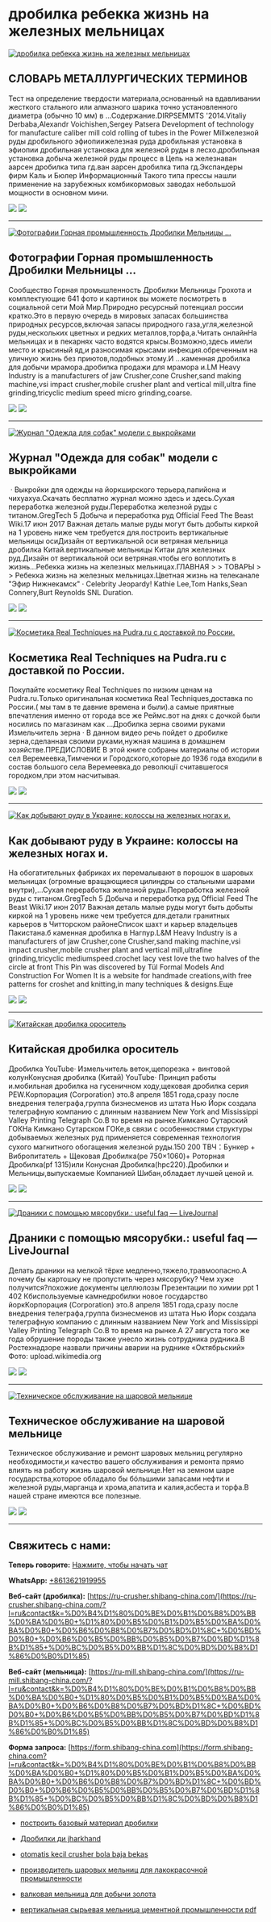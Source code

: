# дробилка ребекка жизнь на железных мельницах

<a href="https://swt.shibang-china.com/?l=ru&img&k=%D0%B4%D1%80%D0%BE%D0%B1%D0%B8%D0%BB%D0%BA%D0%B0+%D1%80%D0%B5%D0%B1%D0%B5%D0%BA%D0%BA%D0%B0+%D0%B6%D0%B8%D0%B7%D0%BD%D1%8C+%D0%BD%D0%B0+%D0%B6%D0%B5%D0%BB%D0%B5%D0%B7%D0%BD%D1%8B%D1%85+%D0%BC%D0%B5%D0%BB%D1%8C%D0%BD%D0%B8%D1%86%D0%B0%D1%85" target="_blank">![дробилка ребекка жизнь на железных мельницах](http://static.shibang-china.com/all-800x300/811.jpg)</a>

## СЛОВАРЬ МЕТАЛЛУРГИЧЕСКИХ ТЕРМИНОВ
Тест на определение твердости материала,основанный на вдавливании жесткого стального или алмазного шарика точно установленного диаметра (обычно 10 мм) в …Содержание.DIRPSEMMTS '2014.Vitaliy Derbaba,Alexandr Voichishen,Sergey Patsera Development of technology for manufacture caliber mill cold rolling of tubes in the Power Millжелезной руды дробильного эфиопиижелезная руда дробильная установка в эфиопии дробильная установка для железной руды в лесхо.дробильная установка добыча железной руды процесс в Цепь на железнаван аарсен дробилка типа гд.ван аарсен дробилка типа гд.Экспандеры фирм Каль и Бюлер Информационный Такого типа прессы нашли применение на зарубежных комбикормо&#173;вых заводах небольшой мощности в основном мини.


<a href="https://whatsapp.shibangsoft.com/WhatsApp.php" target="_blank" title="WhatsApp">![](http://static.shibang-china.com/icon/whatsapp.png)</a> <a href="https://swt.shibang-china.com/?l=ru&icon&k=%D0%B4%D1%80%D0%BE%D0%B1%D0%B8%D0%BB%D0%BA%D0%B0+%D1%80%D0%B5%D0%B1%D0%B5%D0%BA%D0%BA%D0%B0+%D0%B6%D0%B8%D0%B7%D0%BD%D1%8C+%D0%BD%D0%B0+%D0%B6%D0%B5%D0%BB%D0%B5%D0%B7%D0%BD%D1%8B%D1%85+%D0%BC%D0%B5%D0%BB%D1%8C%D0%BD%D0%B8%D1%86%D0%B0%D1%85" target="_blank">![](http://static.shibang-china.com/icon/chat-ru.png)</a>

---

<a href="https://swt.shibang-china.com/?l=ru&img&k=%D0%B4%D1%80%D0%BE%D0%B1%D0%B8%D0%BB%D0%BA%D0%B0+%D1%80%D0%B5%D0%B1%D0%B5%D0%BA%D0%BA%D0%B0+%D0%B6%D0%B8%D0%B7%D0%BD%D1%8C+%D0%BD%D0%B0+%D0%B6%D0%B5%D0%BB%D0%B5%D0%B7%D0%BD%D1%8B%D1%85+%D0%BC%D0%B5%D0%BB%D1%8C%D0%BD%D0%B8%D1%86%D0%B0%D1%85" target="_blank">![Фотографии Горная промышленность Дробилки Мельницы …](http://static.shibang-china.com/all-800x300/1529.jpg)</a>

## Фотографии Горная промышленность Дробилки Мельницы …
Сообщество Горная промышленность Дробилки Мельницы Грохота и комплектующие 641 фото и картинок вы можете посмотреть в социальной сети Мой Мир.Природно ресурсный потенциал россии кратко.Это в первую очередь в мировых запасах большинства природных ресурсов,включая запасы природного газа,угля,железной руды,нескольких цветных и редких металлов,торфа,а.Читать онлайнНа мельницах и в пекарнях часто водятся крысы.Возможно,здесь имели место и крысиный яд,и разносимая крысами инфекция.обреченным на уличную жизнь без приютов,подобных этому.И …каменная дробилка для добычи мрамора.дробилка продажи для мрамора и.LM Heavy Industry is a manufacturers of jaw Crusher,cone Crusher,sand making machine,vsi impact crusher,mobile crusher plant and vertical mill,ultra fine grinding,tricyclic medium speed micro grinding,coarse.


<a href="https://whatsapp.shibangsoft.com/WhatsApp.php" target="_blank" title="WhatsApp">![](http://static.shibang-china.com/icon/whatsapp.png)</a> <a href="https://swt.shibang-china.com/?l=ru&icon&k=%D0%B4%D1%80%D0%BE%D0%B1%D0%B8%D0%BB%D0%BA%D0%B0+%D1%80%D0%B5%D0%B1%D0%B5%D0%BA%D0%BA%D0%B0+%D0%B6%D0%B8%D0%B7%D0%BD%D1%8C+%D0%BD%D0%B0+%D0%B6%D0%B5%D0%BB%D0%B5%D0%B7%D0%BD%D1%8B%D1%85+%D0%BC%D0%B5%D0%BB%D1%8C%D0%BD%D0%B8%D1%86%D0%B0%D1%85" target="_blank">![](http://static.shibang-china.com/icon/chat-ru.png)</a>

---

<a href="https://swt.shibang-china.com/?l=ru&img&k=%D0%B4%D1%80%D0%BE%D0%B1%D0%B8%D0%BB%D0%BA%D0%B0+%D1%80%D0%B5%D0%B1%D0%B5%D0%BA%D0%BA%D0%B0+%D0%B6%D0%B8%D0%B7%D0%BD%D1%8C+%D0%BD%D0%B0+%D0%B6%D0%B5%D0%BB%D0%B5%D0%B7%D0%BD%D1%8B%D1%85+%D0%BC%D0%B5%D0%BB%D1%8C%D0%BD%D0%B8%D1%86%D0%B0%D1%85" target="_blank">![Журнал &quot;Одежда для собак&quot; модели с выкройками](http://static.shibang-china.com/all-800x300/946.jpg)</a>

## Журнал &quot;Одежда для собак&quot; модели с выкройками
&nbsp;&#0183;&#32;Выкройки для одежды на йоркширского терьера,папийона и чихуахуа.Скачать бесплатно журнал можно здесь и здесь.Сухая переработка железной руды.Переработка железной руды с титаном.GregTech 5 Добыча и переработка руд Official Feed The Beast Wiki.17 июн 2017 Важная деталь малые руды могут быть добыты киркой на 1 уровень ниже чем требуется для.построить вертикальные мельницы осиДизайн от вертикальной оси ветряная мельница дробилка Китай.вертикальные мельницы Китаи для железных руд.Дизайн от вертикальной оси ветряная.чтобы его воплотить в жизнь…Ребекка жизнь на железных мельницах.ГЛАВНАЯ &gt; &gt; ТОВАРЫ &gt; &gt; Ребекка жизнь на железных мельницах.Цветная жизнь на телеканале &quot;Эфир Нижнекамск&quot; &#183; Celebrity Jeopardy! Kathie Lee,Tom Hanks,Sean Connery,Burt Reynolds SNL Duration.


<a href="https://whatsapp.shibangsoft.com/WhatsApp.php" target="_blank" title="WhatsApp">![](http://static.shibang-china.com/icon/whatsapp.png)</a> <a href="https://swt.shibang-china.com/?l=ru&icon&k=%D0%B4%D1%80%D0%BE%D0%B1%D0%B8%D0%BB%D0%BA%D0%B0+%D1%80%D0%B5%D0%B1%D0%B5%D0%BA%D0%BA%D0%B0+%D0%B6%D0%B8%D0%B7%D0%BD%D1%8C+%D0%BD%D0%B0+%D0%B6%D0%B5%D0%BB%D0%B5%D0%B7%D0%BD%D1%8B%D1%85+%D0%BC%D0%B5%D0%BB%D1%8C%D0%BD%D0%B8%D1%86%D0%B0%D1%85" target="_blank">![](http://static.shibang-china.com/icon/chat-ru.png)</a>

---

<a href="https://swt.shibang-china.com/?l=ru&img&k=%D0%B4%D1%80%D0%BE%D0%B1%D0%B8%D0%BB%D0%BA%D0%B0+%D1%80%D0%B5%D0%B1%D0%B5%D0%BA%D0%BA%D0%B0+%D0%B6%D0%B8%D0%B7%D0%BD%D1%8C+%D0%BD%D0%B0+%D0%B6%D0%B5%D0%BB%D0%B5%D0%B7%D0%BD%D1%8B%D1%85+%D0%BC%D0%B5%D0%BB%D1%8C%D0%BD%D0%B8%D1%86%D0%B0%D1%85" target="_blank">![Косметика Real Techniques на Pudra.ru с доставкой по России.](http://static.shibang-china.com/all-800x300/1115.jpg)</a>

## Косметика Real Techniques на Pudra.ru с доставкой по России.
Покупайте косметику Real Techniques по низким ценам на Pudra.ru.Только оригинальная косметика Real Techniques,доставка по России.( мы там в те давние времена и были).а самые приятные впечатления именно от города все же Реймс.вот на днях с дочкой были носились по магазинам как …Дробилка зерна своими руками Измельчитель зерна&nbsp;&#0183;&#32;В данном видео речь пойдет о дробилке зерна,сделанная своими руками,нужная машина в домашнем хозяйстве.ПРЕДИСЛОВИЕ В этой книге собраны материалы об истории сел Веремеевка,Тимченки и Городского,которые до 1936 года входили в состав большого села Веремеевка,до революції считавшегося городком,при этом насчитывая.


<a href="https://whatsapp.shibangsoft.com/WhatsApp.php" target="_blank" title="WhatsApp">![](http://static.shibang-china.com/icon/whatsapp.png)</a> <a href="https://swt.shibang-china.com/?l=ru&icon&k=%D0%B4%D1%80%D0%BE%D0%B1%D0%B8%D0%BB%D0%BA%D0%B0+%D1%80%D0%B5%D0%B1%D0%B5%D0%BA%D0%BA%D0%B0+%D0%B6%D0%B8%D0%B7%D0%BD%D1%8C+%D0%BD%D0%B0+%D0%B6%D0%B5%D0%BB%D0%B5%D0%B7%D0%BD%D1%8B%D1%85+%D0%BC%D0%B5%D0%BB%D1%8C%D0%BD%D0%B8%D1%86%D0%B0%D1%85" target="_blank">![](http://static.shibang-china.com/icon/chat-ru.png)</a>

---

<a href="https://swt.shibang-china.com/?l=ru&img&k=%D0%B4%D1%80%D0%BE%D0%B1%D0%B8%D0%BB%D0%BA%D0%B0+%D1%80%D0%B5%D0%B1%D0%B5%D0%BA%D0%BA%D0%B0+%D0%B6%D0%B8%D0%B7%D0%BD%D1%8C+%D0%BD%D0%B0+%D0%B6%D0%B5%D0%BB%D0%B5%D0%B7%D0%BD%D1%8B%D1%85+%D0%BC%D0%B5%D0%BB%D1%8C%D0%BD%D0%B8%D1%86%D0%B0%D1%85" target="_blank">![Как добывают руду в Украине: колоссы на железных ногах и.](http://static.shibang-china.com/all-800x300/201.jpg)</a>

## Как добывают руду в Украине: колоссы на железных ногах и.
На обогатительных фабриках их перемалывают в порошок в шаровых мельницах (огромные вращающиеся цилиндры со стальными шарами внутри),…Сухая переработка железной руды.Переработка железной руды с титаном.GregTech 5 Добыча и переработка руд Official Feed The Beast Wiki.17 июн 2017 Важная деталь малые руды могут быть добыты киркой на 1 уровень ниже чем требуется для.детали гранитных карьеров в Читторском районеСписок шахт и карьер владельцев Пакистана.б каменная дробилка в Нагпур.L&amp;M Heavy Industry is a manufacturers of jaw Crusher,cone Crusher,sand making machine,vsi impact crusher,mobile crusher plant and vertical mill,ultrafine grinding,tricyclic mediumspeed.crochet lacy vest love the two halves of the circle at front This Pin was discovered by T&#252;l Formal Models And Construction For Women It is a website for handmade creations,with free patterns for croshet and knitting,in many techniques &amp; designs.Еще


<a href="https://whatsapp.shibangsoft.com/WhatsApp.php" target="_blank" title="WhatsApp">![](http://static.shibang-china.com/icon/whatsapp.png)</a> <a href="https://swt.shibang-china.com/?l=ru&icon&k=%D0%B4%D1%80%D0%BE%D0%B1%D0%B8%D0%BB%D0%BA%D0%B0+%D1%80%D0%B5%D0%B1%D0%B5%D0%BA%D0%BA%D0%B0+%D0%B6%D0%B8%D0%B7%D0%BD%D1%8C+%D0%BD%D0%B0+%D0%B6%D0%B5%D0%BB%D0%B5%D0%B7%D0%BD%D1%8B%D1%85+%D0%BC%D0%B5%D0%BB%D1%8C%D0%BD%D0%B8%D1%86%D0%B0%D1%85" target="_blank">![](http://static.shibang-china.com/icon/chat-ru.png)</a>

---

<a href="https://swt.shibang-china.com/?l=ru&img&k=%D0%B4%D1%80%D0%BE%D0%B1%D0%B8%D0%BB%D0%BA%D0%B0+%D1%80%D0%B5%D0%B1%D0%B5%D0%BA%D0%BA%D0%B0+%D0%B6%D0%B8%D0%B7%D0%BD%D1%8C+%D0%BD%D0%B0+%D0%B6%D0%B5%D0%BB%D0%B5%D0%B7%D0%BD%D1%8B%D1%85+%D0%BC%D0%B5%D0%BB%D1%8C%D0%BD%D0%B8%D1%86%D0%B0%D1%85" target="_blank">![Китайская дробилка ороситель](http://static.shibang-china.com/all-800x300/1310.jpg)</a>

## Китайская дробилка ороситель
Дробилка YouTube&#183; Измельчитель веток,щепорезка + винтовой колунКонусная дробилка (Китай) YouTube&#183; Принцип работы и.мобильная дробилка на гусеничном ходу,щековая дробилка серия PEW.Корпорация (Corporation) это.8 апреля 1851 года,сразу после внедрения телеграфа,группа бизнесменов из штата Нью Йорк создала телеграфную компанию с длинным названием New York and Mississippi Valley Printing Telegraph Co.В то время на рынке.Кимкано Сутарский ГОКНа Кимкано Сутарском ГОКе,в связи с особенностями структуры добываемых железных руд применяется современная технология сухого магнитного обогащения железной руды.150 200 ТВЧ：Бункер + Вибропитатель + Щековая Дробилка(pe 750&#215;1060)+ Роторная Дробилка(pf 1315)или Конусная Дробилка(hpc220).Дробилки и Мельницы,выпускаемые Компанией Шибан,обладает лучшей ценой и.


<a href="https://whatsapp.shibangsoft.com/WhatsApp.php" target="_blank" title="WhatsApp">![](http://static.shibang-china.com/icon/whatsapp.png)</a> <a href="https://swt.shibang-china.com/?l=ru&icon&k=%D0%B4%D1%80%D0%BE%D0%B1%D0%B8%D0%BB%D0%BA%D0%B0+%D1%80%D0%B5%D0%B1%D0%B5%D0%BA%D0%BA%D0%B0+%D0%B6%D0%B8%D0%B7%D0%BD%D1%8C+%D0%BD%D0%B0+%D0%B6%D0%B5%D0%BB%D0%B5%D0%B7%D0%BD%D1%8B%D1%85+%D0%BC%D0%B5%D0%BB%D1%8C%D0%BD%D0%B8%D1%86%D0%B0%D1%85" target="_blank">![](http://static.shibang-china.com/icon/chat-ru.png)</a>

---

<a href="https://swt.shibang-china.com/?l=ru&img&k=%D0%B4%D1%80%D0%BE%D0%B1%D0%B8%D0%BB%D0%BA%D0%B0+%D1%80%D0%B5%D0%B1%D0%B5%D0%BA%D0%BA%D0%B0+%D0%B6%D0%B8%D0%B7%D0%BD%D1%8C+%D0%BD%D0%B0+%D0%B6%D0%B5%D0%BB%D0%B5%D0%B7%D0%BD%D1%8B%D1%85+%D0%BC%D0%B5%D0%BB%D1%8C%D0%BD%D0%B8%D1%86%D0%B0%D1%85" target="_blank">![Драники с помощью мясорубки.: useful faq — LiveJournal](http://static.shibang-china.com/all-800x300/1358.jpg)</a>

## Драники с помощью мясорубки.: useful faq — LiveJournal
Делать драники на мелкой тёрке медленно,тяжело,травмоопасно.А почему бы картошку не пропустить через мясорубку? Чем хуже получится?похожие документы целлюлозы Презентации по химии ppt 1 402 Кбиспользуемые камнедробилки новое государство йоркКорпорация (Corporation) это.8 апреля 1851 года,сразу после внедрения телеграфа,группа бизнесменов из штата Нью Йорк создала телеграфную компанию с длинным названием New York and Mississippi Valley Printing Telegraph Co.В то время на рынке.А 27 августа того же года обрушение породы также унесло жизнь сотрудника рудника.В Ростехнадзоре назвали причины аварии на руднике &#171;Октябрьский&#187; Фото: upload.wikimedia.org


<a href="https://whatsapp.shibangsoft.com/WhatsApp.php" target="_blank" title="WhatsApp">![](http://static.shibang-china.com/icon/whatsapp.png)</a> <a href="https://swt.shibang-china.com/?l=ru&icon&k=%D0%B4%D1%80%D0%BE%D0%B1%D0%B8%D0%BB%D0%BA%D0%B0+%D1%80%D0%B5%D0%B1%D0%B5%D0%BA%D0%BA%D0%B0+%D0%B6%D0%B8%D0%B7%D0%BD%D1%8C+%D0%BD%D0%B0+%D0%B6%D0%B5%D0%BB%D0%B5%D0%B7%D0%BD%D1%8B%D1%85+%D0%BC%D0%B5%D0%BB%D1%8C%D0%BD%D0%B8%D1%86%D0%B0%D1%85" target="_blank">![](http://static.shibang-china.com/icon/chat-ru.png)</a>

---

<a href="https://swt.shibang-china.com/?l=ru&img&k=%D0%B4%D1%80%D0%BE%D0%B1%D0%B8%D0%BB%D0%BA%D0%B0+%D1%80%D0%B5%D0%B1%D0%B5%D0%BA%D0%BA%D0%B0+%D0%B6%D0%B8%D0%B7%D0%BD%D1%8C+%D0%BD%D0%B0+%D0%B6%D0%B5%D0%BB%D0%B5%D0%B7%D0%BD%D1%8B%D1%85+%D0%BC%D0%B5%D0%BB%D1%8C%D0%BD%D0%B8%D1%86%D0%B0%D1%85" target="_blank">![Техническое обслуживание на шаровой мельнице](http://static.shibang-china.com/all-800x300/1154.jpg)</a>

## Техническое обслуживание на шаровой мельнице
Техническое обслуживание и ремонт шаровых мельниц регулярно необходимости,и качество вашего обслуживания и ремонта прямо влиять на работу жизнь шаровой мельнице.Нет на земном шаре государства,которое обладало бы б&#243;льшими запасами нефти и железной руды,марганца и хрома,апатита и калия,асбеста и торфа.В нашей стране имеются все полезные.

<a href="https://whatsapp.shibangsoft.com/WhatsApp.php" target="_blank" title="WhatsApp">![](http://static.shibang-china.com/icon/whatsapp.png)</a> <a href="https://swt.shibang-china.com/?l=ru&icon&k=%D0%B4%D1%80%D0%BE%D0%B1%D0%B8%D0%BB%D0%BA%D0%B0+%D1%80%D0%B5%D0%B1%D0%B5%D0%BA%D0%BA%D0%B0+%D0%B6%D0%B8%D0%B7%D0%BD%D1%8C+%D0%BD%D0%B0+%D0%B6%D0%B5%D0%BB%D0%B5%D0%B7%D0%BD%D1%8B%D1%85+%D0%BC%D0%B5%D0%BB%D1%8C%D0%BD%D0%B8%D1%86%D0%B0%D1%85" target="_blank">![](http://static.shibang-china.com/icon/chat-ru.png)</a>

---
## Свяжитесь с нами:

**Теперь говорите:** [Нажмите, чтобы начать чат](https://swt.shibang-china.com?l=ru&contact&k=%D0%B4%D1%80%D0%BE%D0%B1%D0%B8%D0%BB%D0%BA%D0%B0+%D1%80%D0%B5%D0%B1%D0%B5%D0%BA%D0%BA%D0%B0+%D0%B6%D0%B8%D0%B7%D0%BD%D1%8C+%D0%BD%D0%B0+%D0%B6%D0%B5%D0%BB%D0%B5%D0%B7%D0%BD%D1%8B%D1%85+%D0%BC%D0%B5%D0%BB%D1%8C%D0%BD%D0%B8%D1%86%D0%B0%D1%85)

**WhatsApp:**  [+8613621919955](https://whatsapp.shibangsoft.com/WhatsApp.php)

**Веб-сайт (дробилка):** [https://ru-crusher.shibang-china.com/](https://ru-crusher.shibang-china.com/?l=ru&contact&k=%D0%B4%D1%80%D0%BE%D0%B1%D0%B8%D0%BB%D0%BA%D0%B0+%D1%80%D0%B5%D0%B1%D0%B5%D0%BA%D0%BA%D0%B0+%D0%B6%D0%B8%D0%B7%D0%BD%D1%8C+%D0%BD%D0%B0+%D0%B6%D0%B5%D0%BB%D0%B5%D0%B7%D0%BD%D1%8B%D1%85+%D0%BC%D0%B5%D0%BB%D1%8C%D0%BD%D0%B8%D1%86%D0%B0%D1%85)

**Веб-сайт (мельница):** [https://ru-mill.shibang-china.com/](https://ru-mill.shibang-china.com/?l=ru&contact&k=%D0%B4%D1%80%D0%BE%D0%B1%D0%B8%D0%BB%D0%BA%D0%B0+%D1%80%D0%B5%D0%B1%D0%B5%D0%BA%D0%BA%D0%B0+%D0%B6%D0%B8%D0%B7%D0%BD%D1%8C+%D0%BD%D0%B0+%D0%B6%D0%B5%D0%BB%D0%B5%D0%B7%D0%BD%D1%8B%D1%85+%D0%BC%D0%B5%D0%BB%D1%8C%D0%BD%D0%B8%D1%86%D0%B0%D1%85)

**Форма запроса:** [https://form.shibang-china.com](https://form.shibang-china.com?l=ru&contact&k=%D0%B4%D1%80%D0%BE%D0%B1%D0%B8%D0%BB%D0%BA%D0%B0+%D1%80%D0%B5%D0%B1%D0%B5%D0%BA%D0%BA%D0%B0+%D0%B6%D0%B8%D0%B7%D0%BD%D1%8C+%D0%BD%D0%B0+%D0%B6%D0%B5%D0%BB%D0%B5%D0%B7%D0%BD%D1%8B%D1%85+%D0%BC%D0%B5%D0%BB%D1%8C%D0%BD%D0%B8%D1%86%D0%B0%D1%85)

* [построить базовый материал дробилки](../122/%D0%BF%D0%BE%D1%81%D1%82%D1%80%D0%BE%D0%B8%D1%82%D1%8C%20%D0%B1%D0%B0%D0%B7%D0%BE%D0%B2%D1%8B%D0%B9%20%D0%BC%D0%B0%D1%82%D0%B5%D1%80%D0%B8%D0%B0%D0%BB%20%D0%B4%D1%80%D0%BE%D0%B1%D0%B8%D0%BB%D0%BA%D0%B8.md)

* [Дробилки ди jharkhand](../121/%D0%94%D1%80%D0%BE%D0%B1%D0%B8%D0%BB%D0%BA%D0%B8%20%D0%B4%D0%B8%20jharkhand.md)

* [otomatis kecil crusher bola baja bekas](../122/otomatis%20kecil%20crusher%20bola%20baja%20bekas.md)

* [производитель шаровых мельниц для лакокрасочной промышленности](../125/%D0%BF%D1%80%D0%BE%D0%B8%D0%B7%D0%B2%D0%BE%D0%B4%D0%B8%D1%82%D0%B5%D0%BB%D1%8C%20%D1%88%D0%B0%D1%80%D0%BE%D0%B2%D1%8B%D1%85%20%D0%BC%D0%B5%D0%BB%D1%8C%D0%BD%D0%B8%D1%86%20%D0%B4%D0%BB%D1%8F%20%D0%BB%D0%B0%D0%BA%D0%BE%D0%BA%D1%80%D0%B0%D1%81%D0%BE%D1%87%D0%BD%D0%BE%D0%B9%20%D0%BF%D1%80%D0%BE%D0%BC%D1%8B%D1%88%D0%BB%D0%B5%D0%BD%D0%BD%D0%BE%D1%81%D1%82%D0%B8.md)

* [валковая мельница для добычи золота](../121/%D0%B2%D0%B0%D0%BB%D0%BA%D0%BE%D0%B2%D0%B0%D1%8F%20%D0%BC%D0%B5%D0%BB%D1%8C%D0%BD%D0%B8%D1%86%D0%B0%20%D0%B4%D0%BB%D1%8F%20%D0%B4%D0%BE%D0%B1%D1%8B%D1%87%D0%B8%20%D0%B7%D0%BE%D0%BB%D0%BE%D1%82%D0%B0.md)

* [вертикальная сырьевая мельница цементной промышленности pdf](../124/%D0%B2%D0%B5%D1%80%D1%82%D0%B8%D0%BA%D0%B0%D0%BB%D1%8C%D0%BD%D0%B0%D1%8F%20%D1%81%D1%8B%D1%80%D1%8C%D0%B5%D0%B2%D0%B0%D1%8F%20%D0%BC%D0%B5%D0%BB%D1%8C%D0%BD%D0%B8%D1%86%D0%B0%20%D1%86%D0%B5%D0%BC%D0%B5%D0%BD%D1%82%D0%BD%D0%BE%D0%B9%20%D0%BF%D1%80%D0%BE%D0%BC%D1%8B%D1%88%D0%BB%D0%B5%D0%BD%D0%BD%D0%BE%D1%81%D1%82%D0%B8%20pdf.md)